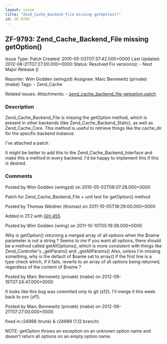 ```yaml
---
layout: issue
title: "Zend_Cache_Backend_File missing getOption()"
id: ZF-9793
---
```


ZF-9793: Zend\_Cache\_Backend\_File missing getOption()
-------------------------------------------------------

 Issue Type: Patch Created: 2010-05-03T07:37:42.000+0000 Last Updated: 2012-06-21T07:27:00.000+0000 Status: Resolved Fix version(s): - Next Major Release ()
 
 Reporter:  Wim Godden (wimgzd)  Assignee:  Marc Bennewitz (private) (mabe)  Tags: - Zend\_Cache
 
 Related issues: 
 Attachments: - [zend\_cache\_backend\_file-getoption.patch](/issues/secure/attachment/13052/zend_cache_backend_file-getoption.patch)
 
### Description

Zend\_Cache\_Backend\_File is missing the getOption method, which is present in other backends (like Zend\_Cache\_Backend\_Static), as well as Zend\_Cache\_Core. This method is useful to retrieve things like the cache\_dir for the specific backend instance.

I've attached a patch.

It might be better to add this to the Zend\_Cache\_Backend\_Interface and make this a method in every backend. I'd be happy to implement this if this is desired.

 

 

### Comments

Posted by Wim Godden (wimgzd) on 2010-05-03T08:07:28.000+0000

Patch for Zend\_Cache\_Backend\_File + unit test for getOption() method

 

 

Posted by Thomas Weidner (thomas) on 2011-10-05T18:29:00.000+0000

Added in ZF2 with [GH-455](https://github.com/zendframework/zf2/pull/455)

 

 

Posted by Wim Godden (wimg) on 2011-10-10T05:19:39.000+0000

Why is getOption() returning a merged array of all options when the $name parameter is not a string ? Seems to me if you want all options, there should be a method called getAllOptions(), which is more consistent with things like Zend\_Controller's \_getParam() and \_getAllParams() Also, unless I'm missing something, why is the default of $name set to array() if the first line is a type check which, if it fails, reverts to an array of all options being returned, regardless of the content of $name ?

 

 

Posted by Marc Bennewitz (private) (mabe) on 2012-06-19T07:24:47.000+0000

It looks like this bug was commited only to git (zf2). I'll merge it this week back to svn (zf1).

 

 

Posted by Marc Bennewitz (private) (mabe) on 2012-06-21T07:27:00.000+0000

fixed in r24988 (trunk) & r24989 (1.12 branch)

NOTE: getOption throws an exception on an unknown option name and doesn't return all options on an empty option name.

 

 